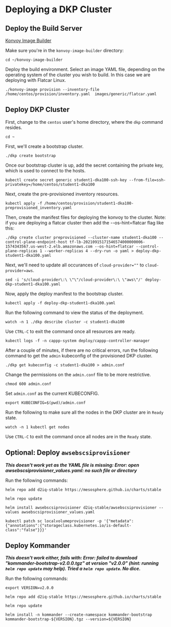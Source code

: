 # Deploying a DKP Cluster

## Deploy the Build Server

[Konvoy Image Builder](https://github.com/mesosphere/konvoy-image-builder)

Make sure you're in the `konvoy-image-builder` directory:
```
cd ~/konvoy-image-builder
```

Deploy the build environment. Select an image YAML file, depending on the operating system of the cluster you wish to build. In this case we are deploying with Flatcar Linux.
```
./konvoy-image provision --inventory-file /home/centos/provision/inventory.yaml  images/generic/flatcar.yaml
```

## Deploy DKP Cluster

First, change to the `centos` user's home directory, where the `dkp` command resides.
```
cd ~
```

First, we'll create a bootstrap cluster.
```
./dkp create bootstrap
```

Once our bootstrap cluster is up, add the secret containing the private key, which is used to connect to the hosts.
```
kubectl create secret generic student1-dka100-ssh-key --from-file=ssh-privatekey=/home/centos/student1-dka100
```

Next, create the pre-provisioned inventory resources.
```
kubectl apply -f /home/centos/provision/student1-dka100-preprovisioned_inventory.yaml
```

Then, create the manifest files for deploying the konvoy to the cluster. Note: if you are deploying a flatcar cluster then add the --os-hint=flatcar flag like this:
```
./dkp create cluster preprovisioned --cluster-name student1-dka100 --control-plane-endpoint-host tf-lb-20210915171546574000000006-1574343567.us-west-2.elb.amazonaws.com --os-hint=flatcar --control-plane-replicas 1 --worker-replicas 4 --dry-run -o yaml > deploy-dkp-student1-dka100.yaml
```

Next, we'll need to update all occurances of `cloud-provider=""` to `cloud-provider=aws`.
```
sed -i 's/cloud-provider\:\ \"\"/cloud-provider\:\ \"aws\"/' deploy-dkp-student1-dka100.yaml
```

Now, apply the deploy manifest to the bootstrap cluster.
```
kubectl apply -f deploy-dkp-student1-dka100.yaml
```

Run the following command to view the status of the deployment.
```
watch -n 1 ./dkp describe cluster -c student1-dka100
```
Use `CTRL-C` to exit the command once all resources are ready.


```
kubectl logs -f -n cappp-system deploy/cappp-controller-manager
```

After a couple of minutes, if there are no critical errors, run the following command to get the `admin` kubeconfig of the provisioned DKP cluster.
```
./dkp get kubeconfig -c student1-dka100 > admin.conf
```

Change the permissions on the `admin.conf` file to be more restrictive.
```
chmod 600 admin.conf
```

Set `admin.conf` as the current KUBECONFIG.
```
export KUBECONFIG=$(pwd)/admin.conf
```

Run the following to make sure all the nodes in the DKP cluster are in `Ready` state.
```
watch -n 1 kubectl get nodes
```
Use `CTRL-C` to exit the command once all nodes are in the `Ready` state.

## Optional: Deploy `awsebscsiprovisioner`

***This doesn't work yet as the YAML file is missing: Error: open awsebscsiprovisioner_values.yaml: no such file or directory***

Run the following commands:
```
helm repo add d2iq-stable https://mesosphere.github.io/charts/stable  
```
```
helm repo update
```
```
helm install awsebscsiprovisioner d2iq-stable/awsebscsiprovisioner --values awsebscsiprovisioner_values.yaml 
```
```
kubectl patch sc localvolumeprovisioner -p '{"metadata":{"annotations":{"storageclass.kubernetes.io/is-default-class":"false"}}}'
```

## Deploy Kommander

***This doesn't work either, fails with: Error: failed to download "kommander-bootstrap-v2.0.0.tgz" at version "v2.0.0" (hint: running `helm repo update` may help).  Tried a `helm repo update`.  No dice.***

Run the following commands:
```
export VERSION=v2.0.0
```
```
helm repo add d2iq-stable https://mesosphere.github.io/charts/stable
```
```
helm repo update
```
```
helm install -n kommander --create-namespace kommander-bootstrap kommander-bootstrap-${VERSION}.tgz --version=${VERSION}
```
